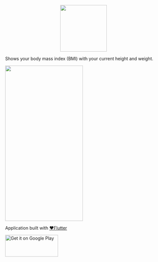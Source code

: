 <p align="center"><img src="http://pidugusundeep.in/images/My_BMI.png" height="150" width="150"/></p>


Shows your body mass index (BMI) with your current height and weight.

<img src="http://pidugusundeep.in/images/BMI.gif" height="500" width="250" />

Application built with <a href="https://flutter.dev/">❤️Flutter</a> 

<a href='https://play.google.com/store/apps/details?id=com.pidugusundeep.my_bmi&pcampaignid=MKT-Other-global-all-co-prtnr-py-PartBadge-Mar2515-1'><img alt='Get it on Google Play' src='https://play.google.com/intl/en_us/badges/images/generic/en_badge_web_generic.png' height="70" width="170"/></a>
